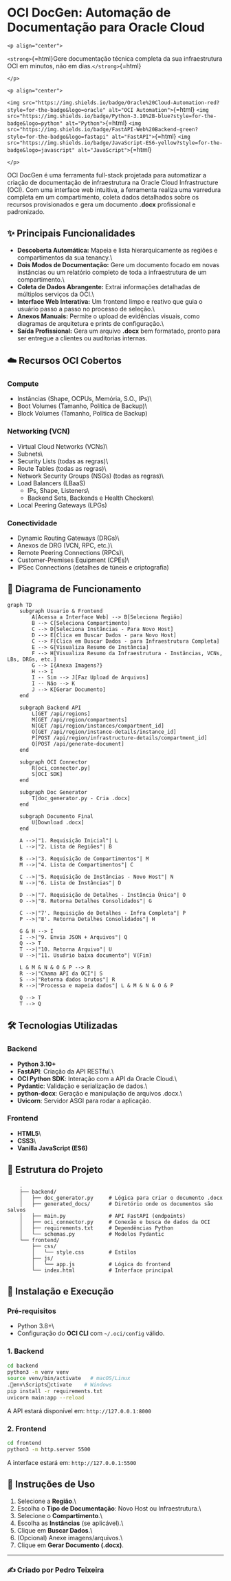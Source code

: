 # OCI DocGen: Automação de Documentação para Oracle Cloud

```{=html}
<p align="center">
```
`<strong>`{=html}Gere documentação técnica completa da sua
infraestrutura OCI em minutos, não em dias.`</strong>`{=html}
```{=html}
</p>
```
```{=html}
<p align="center">
```
`<img src="https://img.shields.io/badge/Oracle%20Cloud-Automation-red?style=for-the-badge&logo=oracle" alt="OCI Automation">`{=html}
`<img src="https://img.shields.io/badge/Python-3.10%2B-blue?style=for-the-badge&logo=python" alt="Python">`{=html}
`<img src="https://img.shields.io/badge/FastAPI-Web%20Backend-green?style=for-the-badge&logo=fastapi" alt="FastAPI">`{=html}
`<img src="https://img.shields.io/badge/JavaScript-ES6-yellow?style=for-the-badge&logo=javascript" alt="JavaScript">`{=html}
```{=html}
</p>
```
OCI DocGen é uma ferramenta full-stack projetada para automatizar a
criação de documentação de infraestrutura na Oracle Cloud Infrastructure
(OCI). Com uma interface web intuitiva, a ferramenta realiza uma
varredura completa em um compartimento, coleta dados detalhados sobre os
recursos provisionados e gera um documento **.docx** profissional e
padronizado.

## ✨ Principais Funcionalidades

-   **Descoberta Automática:** Mapeia e lista hierarquicamente as
    regiões e compartimentos da sua tenancy.\
-   **Dois Modos de Documentação:** Gere um documento focado em novas
    instâncias ou um relatório completo de toda a infraestrutura de um
    compartimento.\
-   **Coleta de Dados Abrangente:** Extrai informações detalhadas de
    múltiplos serviços da OCI.\
-   **Interface Web Interativa:** Um frontend limpo e reativo que guia o
    usuário passo a passo no processo de seleção.\
-   **Anexos Manuais:** Permite o upload de evidências visuais, como
    diagramas de arquitetura e prints de configuração.\
-   **Saída Profissional:** Gera um arquivo **.docx** bem formatado,
    pronto para ser entregue a clientes ou auditorias internas.

## ☁️ Recursos OCI Cobertos

### Compute

-   Instâncias (Shape, OCPUs, Memória, S.O., IPs)\
-   Boot Volumes (Tamanho, Política de Backup)\
-   Block Volumes (Tamanho, Política de Backup)

### Networking (VCN)

-   Virtual Cloud Networks (VCNs)\
-   Subnets\
-   Security Lists (todas as regras)\
-   Route Tables (todas as regras)\
-   Network Security Groups (NSGs) (todas as regras)\
-   Load Balancers (LBaaS)
    -   IPs, Shape, Listeners\
    -   Backend Sets, Backends e Health Checkers\
-   Local Peering Gateways (LPGs)

### Conectividade

-   Dynamic Routing Gateways (DRGs)\
-   Anexos de DRG (VCN, RPC, etc.)\
-   Remote Peering Connections (RPCs)\
-   Customer-Premises Equipment (CPEs)\
-   IPSec Connections (detalhes de túneis e criptografia)

## 🔄 Diagrama de Funcionamento

``` mermaid
graph TD
    subgraph Usuario & Frontend
        A[Acessa a Interface Web] --> B[Seleciona Região]
        B --> C[Seleciona Compartimento]
        C --> D[Seleciona Instâncias - Para Novo Host]
        D --> E[Clica em Buscar Dados - para Novo Host]
        C --> F[Clica em Buscar Dados - para Infraestrutura Completa]
        E --> G[Visualiza Resumo de Instância]
        F --> H[Visualiza Resumo da Infraestrutura - Instâncias, VCNs, LBs, DRGs, etc.]
        G --> I{Anexa Imagens?}
        H --> I
        I -- Sim --> J[Faz Upload de Arquivos]
        I -- Não --> K
        J --> K[Gerar Documento]
    end

    subgraph Backend API
        L[GET /api/regions]
        M[GET /api/region/compartments]
        N[GET /api/region/instances/compartment_id]
        O[GET /api/region/instance-details/instance_id]
        P[POST /api/region/infrastructure-details/compartment_id]
        Q[POST /api/generate-document]
    end

    subgraph OCI Connector
        R[oci_connector.py]
        S[OCI SDK]
    end
    
    subgraph Doc Generator
        T[doc_generator.py - Cria .docx]
    end

    subgraph Documento Final
        U[Download .docx]
    end

    A -->|"1. Requisição Inicial"| L
    L -->|"2. Lista de Regiões"| B

    B -->|"3. Requisição de Compartimentos"| M
    M -->|"4. Lista de Compartimentos"| C

    C -->|"5. Requisição de Instâncias - Novo Host"| N
    N -->|"6. Lista de Instâncias"| D

    D -->|"7. Requisição de Detalhes - Instância Única"| O
    O -->|"8. Retorna Detalhes Consolidados"| G

    C -->|"7'. Requisição de Detalhes - Infra Completa"| P
    P -->|"8'. Retorna Detalhes Consolidados"| H

    G & H --> I
    I -->|"9. Envia JSON + Arquivos"| Q
    Q --> T
    T -->|"10. Retorna Arquivo"| U
    U -->|"11. Usuário baixa documento"| V(Fim)

    L & M & N & O & P --> R
    R -->|"Chama API da OCI"| S
    S -->|"Retorna dados brutos"| R
    R -->|"Processa e mapeia dados"| L & M & N & O & P

    Q --> T
    T --> Q
```

## 🛠️ Tecnologias Utilizadas

### Backend

-   **Python 3.10+**
-   **FastAPI**: Criação da API RESTful.\
-   **OCI Python SDK**: Interação com a API da Oracle Cloud.\
-   **Pydantic**: Validação e serialização de dados.\
-   **python-docx**: Geração e manipulação de arquivos .docx.\
-   **Uvicorn**: Servidor ASGI para rodar a aplicação.

### Frontend

-   **HTML5**\
-   **CSS3**\
-   **Vanilla JavaScript (ES6)**

## 📂 Estrutura do Projeto
```
    .
    ├── backend/
    │   ├── doc_generator.py     # Lógica para criar o documento .docx
    │   ├── generated_docs/      # Diretório onde os documentos são salvos
    │   ├── main.py              # API FastAPI (endpoints)
    │   ├── oci_connector.py     # Conexão e busca de dados da OCI
    │   ├── requirements.txt     # Dependências Python
    │   └── schemas.py           # Modelos Pydantic
    └── frontend/
        ├── css/
        │   └── style.css        # Estilos
        ├── js/
        │   └── app.js           # Lógica do frontend
        └── index.html           # Interface principal
```

## 🚀 Instalação e Execução

### Pré-requisitos

-   Python 3.8+\
-   Configuração do **OCI CLI** com `~/.oci/config` válido.

### 1. Backend

``` bash
cd backend
python3 -m venv venv
source venv/bin/activate   # macOS/Linux
.env\Scriptsctivate    # Windows
pip install -r requirements.txt
uvicorn main:app --reload
```

A API estará disponível em: `http://127.0.0.1:8000`

### 2. Frontend

``` bash
cd frontend
python3 -m http.server 5500
```

A interface estará em: `http://127.0.0.1:5500`

## 📖 Instruções de Uso

1.  Selecione a **Região**.\
2.  Escolha o **Tipo de Documentação**: Novo Host ou Infraestrutura.\
3.  Selecione o **Compartimento**.\
4.  Escolha as **Instâncias** (se aplicável).\
5.  Clique em **Buscar Dados**.\
6.  (Opcional) Anexe imagens/arquivos.\
7.  Clique em **Gerar Documento (.docx)**.

------------------------------------------------------------------------

### ✍️ Criado por Pedro Teixeira
